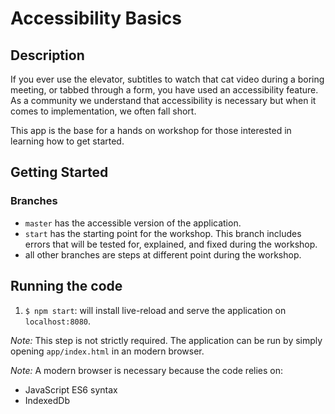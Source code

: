 # Accessibility Basics

## Description

If you ever use the elevator, subtitles to watch that cat video during a boring meeting, or tabbed through a form, you have used an accessibility feature. As a community we understand that accessibility is necessary but when it comes to implementation, we often fall short.

This app is the base for a hands on workshop for those interested in learning how to get started.

## Getting Started

### Branches

* `master` has the accessible version of the application.
* `start` has the starting point for the workshop. This branch includes errors that will be tested for, explained, and fixed during the workshop.
* all other branches are steps at different point during the workshop.

## Running the code

1. `$ npm start`: will install live-reload and serve the application on `localhost:8080`.

_Note:_ This step is not strictly required. The application can be run by simply opening `app/index.html` in an modern browser.

_Note:_ A modern browser is necessary because the code relies on:

* JavaScript ES6 syntax
* IndexedDb
